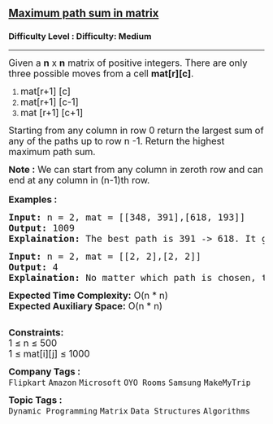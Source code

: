 <h2><a href="https://www.geeksforgeeks.org/problems/path-in-matrix3805/1?page=1&difficulty=Medium&status=unsolved&sortBy=submissions">Maximum path sum in matrix</a></h2><h3>Difficulty Level : Difficulty: Medium</h3><hr><div class="problems_problem_content__Xm_eO"><p><span style="font-size: 18px;">Given a <strong>n</strong> x <strong>n</strong> matrix of positive integers. There are only three possible moves from a cell <strong>mat[r][c]</strong>.</span></p>
<ol>
<li><span style="font-size: 18px;">mat[r+1] [c]</span></li>
<li><span style="font-size: 18px;">mat[r+1] [c-1]</span></li>
<li><span style="font-size: 18px;">mat [r+1] [c+1]</span></li>
</ol>
<p><span style="font-size: 18px;">Starting from any column in row 0 return the largest sum of any of the paths up to row n -1. R</span><span style="font-size: 18px;">eturn the highest maximum path sum.</span></p>
<p><span style="font-size: 18px;"><strong>Note :</strong> We can start from any column in zeroth row and can end at any column in (n-1)th row.</span><br><br><strong><span style="font-size: 18px;">Examples :</span></strong></p>
<pre><span style="font-size: 18px;"><strong>Input:</strong> n = 2, mat = [[348, 391],[618, 193]]
<strong>Output:</strong> 1009
<strong>Explaination:</strong> The best path is 391 -&gt; 618. It gives the sum = 1009.</span></pre>
<pre><span style="font-size: 18px;"><strong>Input:</strong> n = 2, mat = [[2, 2],[2, 2]]
<strong>Output:</strong> 4
<strong>Explaination:</strong> No matter which path is chosen, the output is 4.</span></pre>
<p><span style="font-size: 18px;"><strong>Expected Time Complexity:</strong> O(n * n)<br><strong>Expected Auxiliary Space:</strong> O(n * n)</span></p>
<p><br><span style="font-size: 18px;"><strong>Constraints:</strong><br>1 ≤ n ≤ 500<br>1 ≤ mat[i][j] ≤ 1000</span></p></div><p><span style=font-size:18px><strong>Company Tags : </strong><br><code>Flipkart</code>&nbsp;<code>Amazon</code>&nbsp;<code>Microsoft</code>&nbsp;<code>OYO Rooms</code>&nbsp;<code>Samsung</code>&nbsp;<code>MakeMyTrip</code>&nbsp;<br><p><span style=font-size:18px><strong>Topic Tags : </strong><br><code>Dynamic Programming</code>&nbsp;<code>Matrix</code>&nbsp;<code>Data Structures</code>&nbsp;<code>Algorithms</code>&nbsp;